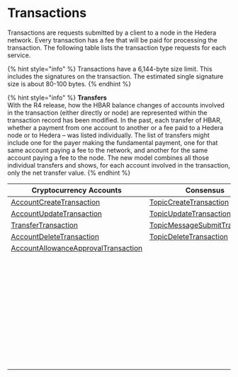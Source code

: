 # Transactions

Transactions are requests submitted by a client to a node in the Hedera network. Every transaction has a fee that will be paid for processing the transaction. The following table lists the transaction type requests for each service.

{% hint style="info" %}
Transactions have a 6,144-byte size limit. This includes the signatures on the transaction. The estimated single signature size is about 80-100 bytes.
{% endhint %}

{% hint style="info" %}
**Transfers**\
With the R4 release, how the HBAR balance changes of accounts involved in the transaction (either directly or node) are represented within the transaction record has been modified. In the past, each transfer of HBAR, whether a payment from one account to another or a fee paid to a Hedera node or to Hedera – was listed individually. The list of transfers might include one for the payer making the fundamental payment, one for that same account paying a fee to the network, and another for the same account paying a fee to the node. The new model combines all those individual transfers and shows, for each account involved in the transaction, only the net transfer value.
{% endhint %}

<table data-full-width="true"><thead><tr><th width="243">Cryptocurrency Accounts</th><th width="203">Consensus</th><th>Tokens</th><th>File Service</th><th>Smart Contracts</th></tr></thead><tbody><tr><td><a href="../accounts-and-hbar/create-an-account.md">AccountCreateTransaction</a></td><td><a href="../consensus-service/create-a-topic.md">TopicCreateTransaction</a></td><td><a href="../token-service/define-a-token.md">TokenCreateTransaction</a></td><td><a href="../file-service/create-a-file.md">FileCreateTransaction</a></td><td><a href="../smart-contracts/create-a-smart-contract.md">ContractCreateTransaction</a></td></tr><tr><td><a href="../accounts-and-hbar/update-an-account.md">AccountUpdateTransaction</a></td><td><a href="../consensus-service/update-a-topic.md">TopicUpdateTransaction</a></td><td><a href="../token-service/update-a-token.md">TokenUpdateTransaction</a></td><td><a href="../file-service/append-to-a-file.md">FileAppendTransaction</a></td><td><a href="../smart-contracts/update-a-smart-contract.md">ContractUpdateTransaction</a></td></tr><tr><td><a href="../accounts-and-hbar/transfer-cryptocurrency.md">TransferTransaction</a></td><td><a href="../consensus-service/submit-a-message.md">TopicMessageSubmitTransaction</a></td><td><a href="../token-service/delete-a-token.md">TokenDeleteTransaction</a></td><td><a href="../file-service/update-a-file.md">FileUpdateTransaction</a></td><td><a href="../smart-contracts/delete-a-smart-contract.md">ContractDeleteTransaction</a></td></tr><tr><td><a href="../accounts-and-hbar/delete-an-account.md">AccountDeleteTransaction</a></td><td><a href="../consensus-service/delete-a-topic.md">TopicDeleteTransaction</a></td><td><a href="../token-service/associate-tokens-to-an-account.md">TokenAssociateTransaction</a></td><td><a href="../file-service/delete-a-file.md">FileDeleteTransaction</a></td><td><a href="../smart-contracts/ethereum-transaction.md">EthereumTransaction</a></td></tr><tr><td><a href="../accounts-and-hbar/approve-an-allowance.md">AccountAllowanceApprovalTransaction</a></td><td></td><td><a href="../token-service/dissociate-tokens-from-an-account.md">TokenDissociateTransaction</a></td><td></td><td></td></tr><tr><td></td><td></td><td><a href="../token-service/mint-a-token.md">TokenMintTransaction</a></td><td></td><td></td></tr><tr><td></td><td></td><td><a href="../token-service/burn-a-token.md">TokenBurnTransaction</a></td><td></td><td></td></tr><tr><td></td><td></td><td><a href="../token-service/freeze-an-account.md">TokenFreezeTransaction</a></td><td></td><td></td></tr><tr><td></td><td></td><td><a href="../token-service/update-a-fee-schedule.md">TokenFeeScheduleUpdateTransaction</a></td><td></td><td></td></tr><tr><td></td><td></td><td><a href="../token-service/unfreeze-an-account.md">TokenUnfreezeTransaction</a></td><td></td><td></td></tr><tr><td></td><td></td><td><a href="../token-service/enable-kyc-account-flag.md">TokenGrantKycTransaction</a></td><td></td><td></td></tr><tr><td></td><td></td><td><a href="../token-service/disable-kyc-account-flag.md">TokenRevokeKycTransaction</a></td><td></td><td></td></tr><tr><td></td><td></td><td><a href="../token-service/pause-a-token.md">TokenPauseTransaction</a></td><td></td><td></td></tr><tr><td></td><td></td><td><a href="../token-service/unpause-a-token.md">TokenUnpauseTransaction</a></td><td></td><td></td></tr><tr><td></td><td></td><td><a href="../token-service/wipe-a-token.md">TokenWipeTransaction</a></td><td></td><td></td></tr></tbody></table>
